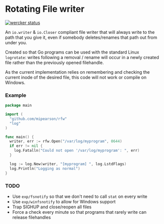 # Rotating File writer

[![wercker status](https://app.wercker.com/status/b834fcde90ed6fdf2fc5e0a3ca98d518/m/ "wercker status")](https://app.wercker.com/project/bykey/b834fcde90ed6fdf2fc5e0a3ca98d518)

An `io.writer` & `io.Closer` compliant file writer that will always write to the path that you give it, even if somebody deletes/renames that path out from under you.

Created so that Go programs can be used with the standard Linux `logrotate`: writes following a removal / rename will occur in a newly created file rather than the previously opened filehandle.

As the current implementation relies on remembering and checking the current inode of the desired file, this code will not work or compile on Windows.

### Example

``` go
package main

import (
  "github.com/mipearson/rfw"
  "log"
)

func main() {
  writer, err := rfw.Open("/var/log/myprogram", 0644)
  if err != nil {
    log.Fatalln("Could not open '/var/log/myprogram': ", err)
  }

  log := log.New(writer, "[myprogram] ", log.LstdFlags)
  log.Println("Logging as normal")
}
```

### TODO

 * Use `exp/fsnotify` so that we don't need to call `stat` on every write
 * Use `exp/winfsnotify` to allow for Windows support
 * Trap SIGHUP and close/reopen all files
 * Force a check every minute so that programs that rarely write can release filehandles

